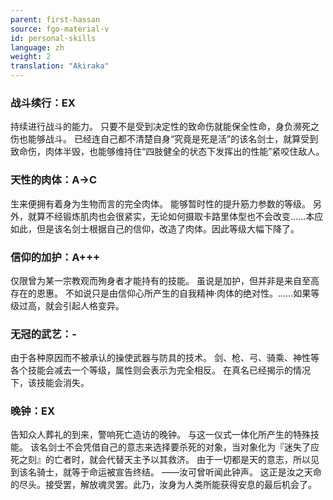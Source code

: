 ```yaml
---
parent: first-hassan
source: fgo-material-v
id: personal-skills
language: zh
weight: 2
translation: "Akiraka"
---
```


### 战斗续行：EX

持续进行战斗的能力。
只要不是受到决定性的致命伤就能保全性命，身负濒死之伤也能够战斗。
已经连自己都不清楚自身“究竟是死是活”的该名剑士，就算受到致命伤，肉体半毁，也能够维持住“四肢健全的状态下发挥出的性能”紧咬住敌人。

### 天性的肉体：A→C

生来便拥有着身为生物而言的完全肉体。
能够暂时性的提升筋力参数的等级。
另外，就算不经锻炼肌肉也会很紧实，无论如何摄取卡路里体型也不会改变……本应如此，但是该名剑士根据自己的信仰，改造了肉体。因此等级大幅下降了。

### 信仰的加护：A+++

仅限曾为某一宗教观而殉身者才能持有的技能。
虽说是加护，但并非是来自至高存在的恩惠。
不如说只是由信仰心所产生的自我精神·肉体的绝对性。……如果等级过高，就会引起人格变异。

### 无冠的武艺：-

由于各种原因而不被承认的操使武器与防具的技术。
剑、枪、弓、骑乘、神性等各个技能会减去一个等级，属性则会表示为完全相反。
在真名已经揭示的情况下，该技能会消失。

### 晚钟：EX

告知众人葬礼的到来，警响死亡造访的晚钟。
与这一仪式一体化所产生的特殊技能。
该名剑士不会凭借自己的意志来选择要杀死的对象，当对象化为『迷失了应死之刻』的亡者时，就会代替天主予以其救济。
由于一切都是天的意志，所以见到该名骑士，就等于命运被宣告终结。
——汝可曾听闻此钟声。
这正是汝之天命的尽头。接受罢，解放魂灵罢。此乃，汝身为人类所能获得安息的最后机会了。
